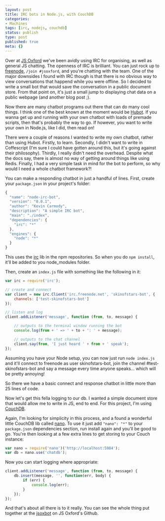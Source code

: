 ```yaml
---
layout: post
title: IRC bots in Node.js, with CouchDB
categories:
- Machines
tags: [irc, nodejs, couchdb]
status: publish
type: post
published: true
meta: {}
---
```

Over at [JS Oxford](http://jsoxford.com) we've been avidly using IRC for organising, as well as general JS chatting. The openness of IRC is brilliant. You can just rock up to [freenode](http://freenode.net), `/join #jsoxford`, and you're chatting with the team. One of the major downsides I found with IRC though is that there is no obvious way to view conversations that happend while you were offline. So I decided to write a small bot that would save the conversation in a public document store. From that point on, it's just a small jump to displaying chat data on a public webpage (and another blog post ;).

Now there are many chatbot programs out there that can do many cool things. I think one of the best known at the moment would be [Hubot](http://hubot.github.com/). If you wanna get up and running with your own chatbot with loads of premade scripts, then that's probably the way to go. If however, you want to write your own in Node.js, like I did, then read on!

There were a couple of reasons I wanted to write my own chatbot, rather than using Hubot. Firstly, to learn. Secondly, I didn't want to write in Coffescript (I'm sure I could have gotten around this, but it's going against their philosophy). Thirdly, I really didn't need the overhead. Despite what the docs say, there is almost no way of getting around things like using Redis. Finally, I had a very simple task in mind for the bot to perform, so why would I need a whole chatbot framework?!

You can make a responding chatbot in just a handful of lines. First, create your `package.json` in your project's folder:

```javascript
{
  "name": "node-irc-bot",
  "version": "0.0.1",
  "author": "Kevin Carmody",
  "description": "A simple IRC bot",
  "main": "./index",
  "dependencies": {
    "irc": "*"
  },
  "engines": {
    "node": "*"
  }
}
```

This uses the [irc](https://npmjs.org/package/irc) lib in the npm repositories. So when you do `npm install`, it'll be added to you node_modules folder.

Then, create an `index.js` file with something like the following in it:

``` javascript
var irc = require('irc');

// create and connect
var client = new irc.Client('irc.freenode.net', 'skinofstars-bot', {
    channels: ['test-skinofstars-bot']
});

// listen and log
client.addListener('message', function (from, to, message) {

    // outputs to the terminal window running the bot
    console.log(from + ' => ' + to + ': ' + message);

    // outputs to the chat channel
    client.say(from, 'I just heard ' + from + ' speak');
});

```

Assuming you have your Node setup, you can now just run `node index.js` and it'll connect to freenode as user skinofstars-bot, join the channel #test-skinofstars-bot and say a message every time anyone speaks... which will be pretty annoying!

So there we have a basic connect and response chatbot in little more than 25 lines of code.

Now let's get this fella logging to our db. I wanted a simple document store that would allow me to write in JS, end to end. For this project, I'm using [CouchDB](http://couchdb.apache.org/).

Again, I'm looking for simplicity in this process, and a found a wonderful little CouchDB lib called [nano](https://github.com/dscape/nano). To use it just add `"nano": "*"` to your `package.json` dependencies section, run install again and you'll be good to go. You're then looking at a few extra lines to get storing to your Couch instance:

```javascript
var nano = require('nano')('http://localhost:5984');
var db = nano.use('chatdb');
```

Now you can start logging where appropriate:

```javascript
client.addListener('message', function (from, to, message) {
    db.insert(message, '', function(err, body) {
        if (err) {
            console.log(err);
        }
    });
});
```

And that's about all there is to it really. You can see the whole thing put together at the [jsoxbot](https://github.com/jsoxford/jsoxbot) on JS Oxford's Github.